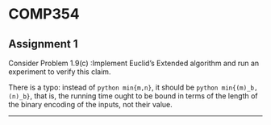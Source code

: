 # COMP354

## Assignment 1

Consider Problem 1.9(c) :Implement Euclid’s Extended algorithm and run an experiment to verify this claim.

There is a typo: instead of  ```python min{m,n}```, it should be ```python min{(m)_b,(n)_b}```, that is, the running time ought to be bound in terms of the length of the binary encoding of the inputs, not their value.

---


